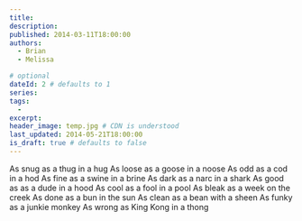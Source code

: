 ```yaml
---
title: 
description: 
published: 2014-03-11T18:00:00
authors:
  - Brian
  - Melissa

# optional
dateId: 2 # defaults to 1
series: 
tags: 
  - 
excerpt: 
header_image: temp.jpg # CDN is understood
last_updated: 2014-05-21T18:00:00
is_draft: true # defaults to false
---
```

As snug as a thug in a hug
As loose as a goose in a noose
As odd as a cod in a hod
As fine as a swine in a brine
As dark as a narc in a shark
As good as as a dude in a hood
As cool as a fool in a pool
As bleak as a week on the creek
As done as a bun in the sun
As clean as a bean with a sheen
As funky as a junkie monkey
As wrong as King Kong in a thong